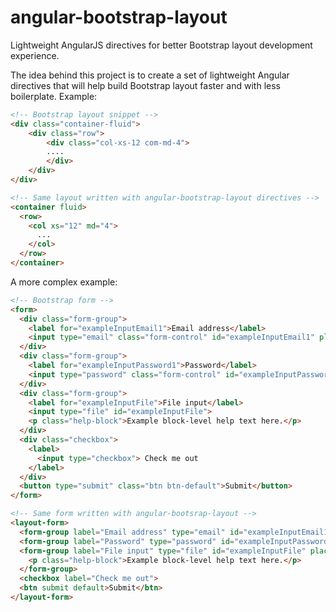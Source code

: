 # angular-bootstrap-layout
Lightweight AngularJS directives for better Bootstrap layout development experience.

The idea behind this project is to create a set of lightweight Angular directives that will help build Bootstrap
layout faster and with less boilerplate. Example:
```html
<!-- Bootstrap layout snippet -->
<div class="container-fluid">
    <div class="row">
        <div class="col-xs-12 com-md-4">
        ....
        </div>
    </div>
</div>

<!-- Same layout written with angular-bootstrap-layout directives -->
<container fluid>
  <row>
    <col xs="12" md="4">
      ...
    </col>
  </row>
</container>
```
A more complex example:
```html
<!-- Bootstrap form -->
<form>
  <div class="form-group">
    <label for="exampleInputEmail1">Email address</label>
    <input type="email" class="form-control" id="exampleInputEmail1" placeholder="Email">
  </div>
  <div class="form-group">
    <label for="exampleInputPassword1">Password</label>
    <input type="password" class="form-control" id="exampleInputPassword1" placeholder="Password">
  </div>
  <div class="form-group">
    <label for="exampleInputFile">File input</label>
    <input type="file" id="exampleInputFile">
    <p class="help-block">Example block-level help text here.</p>
  </div>
  <div class="checkbox">
    <label>
      <input type="checkbox"> Check me out
    </label>
  </div>
  <button type="submit" class="btn btn-default">Submit</button>
</form>

<!-- Same form written with angular-bootsrap-layout -->
<layout-form>
  <form-group label="Email address" type="email" id="exampleInputEmail1" placeholder="Email" />
  <form-group label="Password" type="password" id="exampleInputPassword" placeholder="Password" />
  <form-group label="File input" type="file" id="exampleInputFile" placeholder="Password">
    <p class="help-block">Example block-level help text here.</p>
  </form-group>
  <checkbox label="Check me out">
  <btn submit default>Submit</btn>
</layout-form>
```
